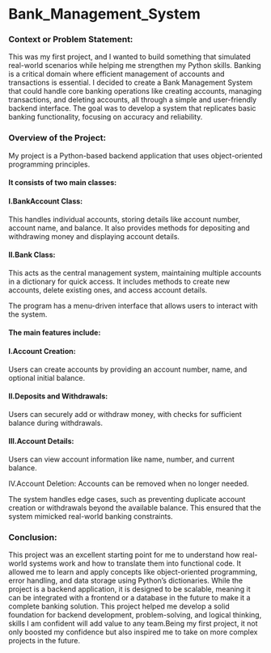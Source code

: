 # Bank_Management_System
<h3>Context or Problem Statement:</h3>
This was my first project, and I wanted to build something that simulated real-world scenarios while helping me strengthen my Python skills. Banking is a critical domain where efficient management of accounts and transactions is essential. I decided to create a Bank Management System that could handle core banking operations like creating accounts, managing transactions, and deleting accounts, all through a simple and user-friendly backend interface. The goal was to develop a system that replicates basic banking functionality, focusing on accuracy and reliability.


<h3>Overview of the Project:</h3>
My project is a Python-based backend application that uses object-oriented programming principles. 
<h4>It consists of two main classes:</h4>
<h4>I.BankAccount Class:</h4>
This handles individual accounts, storing details like account number, account name, and balance. It also provides methods for depositing and withdrawing money and displaying account details.

<h4>II.Bank Class:</h4>
This acts as the central management system, maintaining multiple accounts in a dictionary for quick access. It includes methods to create new accounts, delete existing ones, and access account details.

The program has a menu-driven interface that allows users to interact with the system.
<h4>The main features include:</h4>

<h4>I.Account Creation:</h4>
Users can create accounts by providing an account number, name, and optional initial balance.

<h4>II.Deposits and Withdrawals:</h4>
Users can securely add or withdraw money, with checks for sufficient balance during withdrawals.

<h4>III.Account Details:</h4>
Users can view account information like name, number, and current balance.

IV.Account Deletion:
Accounts can be removed when no longer needed.

The system handles edge cases, such as preventing duplicate account creation or withdrawals beyond the available balance. This ensured that the system mimicked real-world banking constraints.

<h3>Conclusion:</h3>
This project was an excellent starting point for me to understand how real-world systems work and how to translate them into functional code. It allowed me to learn and apply concepts like object-oriented programming, error handling, and data storage using Python’s dictionaries. While the project is a backend application, it is designed to be scalable, meaning it can be integrated with a frontend or a database in the future to make it a complete banking solution. This project helped me develop a solid foundation for backend development, problem-solving, and logical thinking, skills I am confident will add value to any team.Being my first project, it not only boosted my confidence but also inspired me to take on more complex projects in the future.
